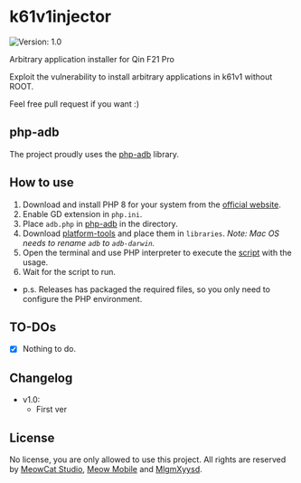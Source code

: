 # k61v1injector
![Version: 1.0](https://img.shields.io/badge/Version-1.0-brightgreen?style=for-the-badge)

Arbitrary application installer for Qin F21 Pro

Exploit the vulnerability to install arbitrary applications in k61v1 without ROOT.

Feel free pull request if you want :)

## php-adb
The project proudly uses the [php-adb](https://github.com/MlgmXyysd/php-adb) library.

## How to use
1. Download and install PHP 8 for your system from the [official website](https://www.php.net/downloads).
2. Enable GD extension in `php.ini`.
3. Place `adb.php` in [php-adb](https://github.com/MlgmXyysd/php-adb) in the directory.
4. Download [platform-tools](https://developer.android.com/studio/releases/platform-tools) and place them in `libraries`. *Note: Mac OS needs to rename `adb` to `adb-darwin`.*
5. Open the terminal and use PHP interpreter to execute the [script](k61v1injector.php) with the usage.
6. Wait for the script to run.
- p.s. Releases has packaged the required files, so you only need to configure the PHP environment.

## TO-DOs
- [x] Nothing to do.

## Changelog
- v1.0:
    - First ver

## License
No license, you are only allowed to use this project. All rights are reserved by [MeowCat Studio](https://github.com/MeowCat-Studio), [Meow Mobile](https://github.com/Meow-Mobile) and [MlgmXyysd](https://github.com/MlgmXyysd).
